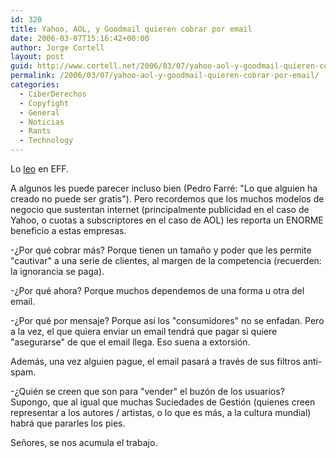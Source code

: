 ```yaml
---
id: 320
title: Yahoo, AOL, y Goodmail quieren cobrar por email
date: 2006-03-07T15:16:42+00:00
author: Jorge Cortell
layout: post
guid: http://www.cortell.net/2006/03/07/yahoo-aol-y-goodmail-quieren-cobrar-por-email/
permalink: /2006/03/07/yahoo-aol-y-goodmail-quieren-cobrar-por-email/
categories:
  - CiberDerechos
  - Copyfight
  - General
  - Noticias
  - Rants
  - Technology
---
```

Lo [leo](http://www.eff.org/deeplinks/archives/004398.php) en EFF.

A algunos les puede parecer incluso bien (Pedro Farré: "Lo que alguien ha creado no puede ser gratis"). Pero recordemos que los muchos modelos de negocio que sustentan internet (principalmente publicidad en el caso de Yahoo, o cuotas a subscriptores en el caso de AOL) les reporta un ENORME beneficio a estas empresas.

-¿Por qué cobrar más? Porque tienen un tamaño y poder que les permite "cautivar" a una serie de clientes, al margen de la competencia (recuerden: la ignorancia se paga).

-¿Por qué ahora? Porque muchos dependemos de una forma u otra del email.

-¿Por qué por mensaje? Porque así­ los "consumidores" no se enfadan. Pero a la vez, el que quiera enviar un email tendrá que pagar si quiere "asegurarse" de que el email llega. Eso suena a extorsión.

Además, una vez alguien pague, el email pasará a través de sus filtros anti-spam.

-¿Quién se creen que son para "vender" el buzón de los usuarios? Supongo, que al igual que muchas Suciedades de Gestión (quienes creen representar a los autores / artistas, o lo que es más, a la cultura mundial) habrá que pararles los pies.

Señores, se nos acumula el trabajo.